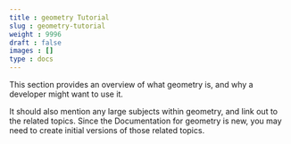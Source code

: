 ```yaml
---
title : geometry Tutorial
slug : geometry-tutorial
weight : 9996
draft : false
images : []
type : docs
---
```


This section provides an overview of what geometry is, and why a developer might want to use it.

It should also mention any large subjects within geometry, and link out to the related topics.  Since the Documentation for geometry is new, you may need to create initial versions of those related topics.

